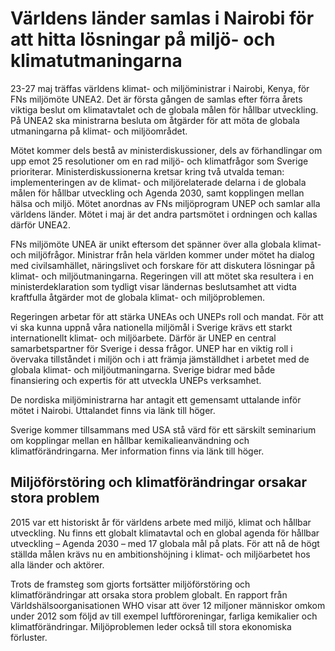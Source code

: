 # Världens länder samlas i Nairobi för att hitta lösningar på miljö- och klimatutmaningarna

23-27 maj träffas världens klimat- och miljöministrar i Nairobi, Kenya, för FNs miljömöte UNEA2. Det är första gången de samlas efter förra årets viktiga beslut om klimatavtalet och de globala målen för hållbar utveckling. På UNEA2 ska ministrarna besluta om åtgärder för att möta de globala utmaningarna på klimat- och miljöområdet.

Mötet kommer dels bestå av ministerdiskussioner, dels av förhandlingar om upp emot 25 resolutioner om en rad miljö- och klimatfrågor som Sverige prioriterar. Ministerdiskussionerna kretsar kring två utvalda teman: implementeringen av de klimat- och miljörelaterade delarna i de globala målen för hållbar utveckling och Agenda 2030, samt kopplingen mellan hälsa och miljö. Mötet anordnas av FNs miljöprogram UNEP och samlar alla världens länder. Mötet i maj är det andra partsmötet i ordningen och kallas därför UNEA2.

FNs miljömöte UNEA är unikt eftersom det spänner över alla globala klimat- och miljöfrågor. Ministrar från hela världen kommer under mötet ha dialog med civilsamhället, näringslivet och forskare för att diskutera lösningar på klimat- och miljöutmaningarna. Regeringen vill att mötet ska resultera i en ministerdeklaration som tydligt visar ländernas beslutsamhet att vidta kraftfulla åtgärder mot de globala klimat- och miljöproblemen.

Regeringen arbetar för att stärka UNEAs och UNEPs roll och mandat. För att vi ska kunna uppnå våra nationella miljömål i Sverige krävs ett starkt internationellt klimat- och miljöarbete. Därför är UNEP en central samarbetspartner för Sverige i dessa frågor. UNEP har en viktig roll i övervaka tillståndet i miljön och i att främja jämställdhet i arbetet med de globala klimat- och miljöutmaningarna. Sverige bidrar med både finansiering och expertis för att utveckla UNEPs verksamhet.

De nordiska miljöministrarna har antagit ett gemensamt uttalande inför mötet i Nairobi. Uttalandet finns via länk till höger.

Sverige kommer tillsammans med USA stå värd för ett särskilt seminarium om kopplingar mellan en hållbar kemikalieanvändning och klimatförändringarna. Mer information finns via länk till höger.

## Miljöförstöring och klimatförändringar orsakar stora problem

2015 var ett historiskt år för världens arbete med miljö, klimat och hållbar utveckling. Nu finns ett globalt klimatavtal och en global agenda för hållbar utveckling – Agenda 2030 – med 17 globala mål på plats. För att nå de högt ställda målen krävs nu en ambitionshöjning i klimat- och miljöarbetet hos alla länder och aktörer.

Trots de framsteg som gjorts fortsätter miljöförstöring och klimatförändringar att orsaka stora problem globalt. En rapport från Världshälsoorganisationen WHO visar att över 12 miljoner människor omkom under 2012 som följd av till exempel luftföroreningar, farliga kemikalier och klimatförändringar. Miljöproblemen leder också till stora ekonomiska förluster.
